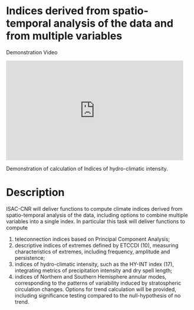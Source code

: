 # Indices derived from spatio-temporal analysis of the data and from multiple variables

Demonstration Video

<iframe width="480" height="270" src="https://www.youtube.com/embed/iPrIsomsvD4" frameborder="0" gesture="media" allow="encrypted-media" allowfullscreen></iframe>

Demonstration of calculation of Indices of hydro-climatic intensity.

# Description
ISAC-CNR will deliver functions to compute climate indices derived from spatio-temporal analysis of the data, including options to combine multiple variables into a single index. In particular this task will deliver functions to compute
1. teleconnection indices based on Principal Component Analysis;
2. descriptive indices of extremes defined by ETCCDI (10), measuring characteristics of extremes, including frequency, amplitude and persistence;
3. indices of hydro-climatic intensity, such as the HY-INT index (17), integrating metrics of precipitation intensity and dry spell length;
4. indices of Northern and Southern Hemisphere annular modes, corresponding to the patterns of variability induced by stratospheric circulation changes.
Options for trend calculation will be provided, including significance testing compared to the null-hypothesis of no trend.
